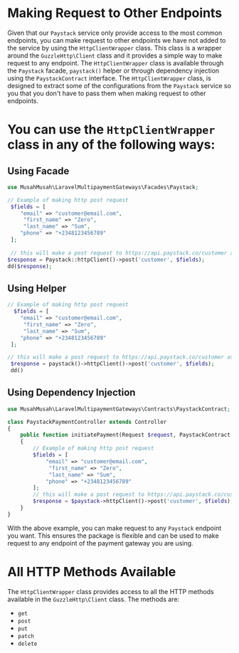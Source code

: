 # Making Request to Other Endpoints
Given that our `Paystack` service only provide access to the most common endpoints, you can make request to other endpoints
we have not added to the service by using the `HttpClientWrapper` class. This class is a wrapper around the `GuzzleHttp\Client`
class and it provides a simple way to make request to any endpoint. The `HttpClientWrapper` class is available through the 
`Paystack` facade, `paystack()` helper or through dependency injection using the `PaystackContract` interface.
The `HttpClientWrapper` class, is designed to extract some of the configurations from the `Paystack` service so you 
that you don't have to pass them when making request to other endpoints.

# You can use the `HttpClientWrapper` class in any of the following ways:
## Using Facade
```php
use MusahMusah\LaravelMultipaymentGateways\Facades\Paystack;

// Example of making http post request
 $fields = [
    "email" => "customer@email.com",
     "first_name" => "Zero",
     "last_name" => "Sum",
    "phone" => "+2348123456789"
 ];
 
 // this will make a post request to https://api.paystack.co/customer as get request
$response = Paystack::httpClient()->post('customer', $fields);
dd($response);

```

## Using Helper
```php
// Example of making http post request
  $fields = [
    "email" => "customer@email.com",
     "first_name" => "Zero",
     "last_name" => "Sum",
    "phone" => "+2348123456789"
 ];

// this will make a post request to https://api.paystack.co/customer as post request
 $response = paystack()->httpClient()->post('customer', $fields);
 dd()

```

## Using Dependency Injection
```php
use MusahMusah\LaravelMultipaymentGateways\Contracts\PaystackContract;

class PaystackPaymentController extends Controller
{
    public function initiatePayment(Request $request, PaystackContract $paystack)
    {
        // Example of making http post request
        $fields = [
            "email" => "customer@email.com",
             "first_name" => "Zero",
             "last_name" => "Sum",
            "phone" => "+2348123456789"
        ];
        // this will make a post request to https://api.paystack.co/customer as post request
        $response = $paystack->httpClient()->post('customer', $fields);
    }
}

```

With the above example, you can make request to any `Paystack` endpoint you want. This ensures the package is flexible and can be used
to make request to any endpoint of the payment gateway you are using.

# All HTTP Methods Available
The `HttpClientWrapper` class provides access to all the HTTP methods available in the `GuzzleHttp\Client` class. The methods are:
- `get`
- `post`
- `put`
- `patch`
- `delete`
